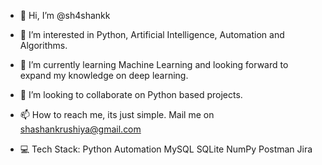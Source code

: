 - 👋 Hi, I’m @sh4shankk
- 👀 I’m interested in Python, Artificial Intelligence, Automation and Algorithms.
- 🌱 I’m currently learning Machine Learning and looking forward to expand my knowledge on deep learning.
- 💞️ I’m looking to collaborate on Python based projects.
- 📫 How to reach me, its just simple. Mail me on shashankrushiya@gmail.com


- 💻 Tech Stack:
Python 
Automation 
MySQL 
SQLite 
NumPy 
Postman 
Jira 

<!---
sh4shankk/sh4shankk is a ✨ special ✨ repository because its `README.md` (this file) appears on your GitHub profile.
You can click the Preview link to take a look at your changes.
--->
